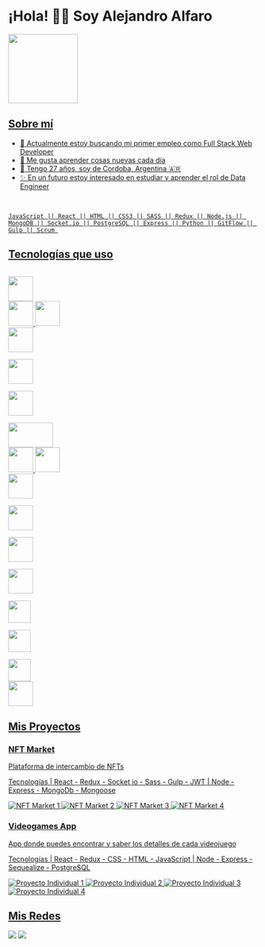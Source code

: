 ### <h1>¡Hola! 👨‍💻 Soy Alejandro Alfaro</h1>

<div align="left">
  <a href="https://github.com/alealfaro2020">
  
  <img height="140em" src="https://github-readme-stats.vercel.app/api/top-langs/?username=alealfaro2020&layout=compact&langs_count=7&theme=dark"/>
</div>

  <h2>Sobre mí</h2>
 
- 🔭 Actualmente estoy buscando mi primer empleo como Full Stack Web Developer
- 🌱 Me gusta aprender cosas nuevas cada día
- 💬 Tengo 27 años, soy de Cordoba, Argentina 🇦🇷 
- ✨ En un futuro estoy interesado en estudiar y aprender el rol de Data Engineer



<div style="display: inline_block"><br>

  <div style="display: inline_block" height="30" width="40">
   
    JavaScript || React || HTML || CSS3 || SASS || Redux || Node.js || MongoDB || Socket.io || PostgreSQL || Express || Python || GitFlow || Gulp || Scrum 
 </div>
  <h2>Tecnologías que uso</h2>
  
  <code> <img height="50" src="https://www.vectorlogo.zone/logos/w3_html5/w3_html5-ar21.svg"> </code>
   <code><img height="50" src="https://www.vectorlogo.zone/logos/w3_css/w3_css-ar21.svg"></code>
   <code><img height="50" src="https://www.vectorlogo.zone/logos/sass-lang/sass-lang-ar21.svg"></code>
    <code> <img height="50" src="https://www.vectorlogo.zone/logos/javascript/javascript-ar21.svg"> </code>
  <code> <img height="50" src="https://www.vectorlogo.zone/logos/python/python-ar21.svg"> </code>
  <code> <img height="50" src="https://www.vectorlogo.zone/logos/reactjs/reactjs-ar21.svg"> </code>
 <code> <img height="50" width="90" src="https://raw.githubusercontent.com/prplx/svg-logos/5585531d45d294869c4eaab4d7cf2e9c167710a9/svg/redux.svg"> </code>
   <code><img height="50" src="https://www.vectorlogo.zone/logos/nodejs/nodejs-ar21.svg"></code>
  <code><img height="50" style="background-color:white" src="https://www.vectorlogo.zone/logos/expressjs/expressjs-ar21.svg"></code>
   <code> <img height="50" src="https://www.vectorlogo.zone/logos/postgresql/postgresql-ar21.svg"> </code>
  <code> <img height="50" src="https://www.vectorlogo.zone/logos/mongodb/mongodb-ar21.svg"> </code>
 <code> <img height="50" src="https://www.vectorlogo.zone/logos/jupyter/jupyter-ar21.svg"> </code>
 <code> <img height="50" src="https://www.vectorlogo.zone/logos/numpy/numpy-ar21.svg"> </code>
 <code> <img height="45" src="https://upload.wikimedia.org/wikipedia/commons/8/84/Matplotlib_icon.svg"> </code>
 <code> <img height="45" src="https://www.vectorlogo.zone/logos/usepanda/usepanda-icon.svg"> </code>
 <code> <img height="45" src="https://seaborn.pydata.org/_images/logo-wide-lightbg.svg"> </code>
<code><img height="50" src="https://raw.githubusercontent.com/file-icons/DevOpicons/2c2bf2bdb6507b8e4bfe695c1d54d639fbfed479/svg/scrum.svg"></code>
</div>

<div>
    <h2>Mis Proyectos</h2>
    <h3>NFT Market</h3>
    <p>Plataforma de intercambio de NFTs</p>
    <p>Tecnologías | React - Redux - Socket io - Sass - Gulp - JWT | Node - Express - MongoDb - Mongoose </p>
    <img alt='NFT Market 1' src='https://user-images.githubusercontent.com/77414545/172419750-93916e6c-f4ee-42fe-8e2c-27954cfe49e8.png' />
    <img alt='NFT Market 2' src='https://user-images.githubusercontent.com/77414545/172419912-9668c19b-9d5c-46bd-a04e-38e3580dbd09.png' />
    <img alt='NFT Market 3' src='https://user-images.githubusercontent.com/77414545/172420013-30e567c8-2a9d-4743-9d83-1650ac74c5c2.png' />
    <img alt='NFT Market 4' src='https://user-images.githubusercontent.com/77414545/172420354-004d4d0c-cc2c-433c-b1f4-01741f43bbf7.png' />
  </div>
  <div>
    <h3>Videogames App</h3>
    <p>App donde puedes encontrar y saber los detalles de cada videojuego</p>
    <p>Tecnologías | React - Redux - CSS - HTML - JavaScript |  Node - Express - Sequealize - PostgreSQL </p>
    <img alt= "Proyecto Individual 1" src= "https://user-images.githubusercontent.com/77414545/172429482-991870c7-af46-4d93-84d2-10c207ccf65c.png" />
    <img alt= "Proyecto Individual 2" src= "https://user-images.githubusercontent.com/77414545/172429540-5460c77e-49fa-401e-a2bc-ee3869d6cdf1.png"/>
    <img alt= "Proyecto Individual 3" src= "https://user-images.githubusercontent.com/77414545/172429516-48efb548-3e1a-4a98-8b6b-e38e5bc04f56.png"/>
    <img alt= "Proyecto Individual 4" src= "https://user-images.githubusercontent.com/77414545/172429560-4df193bc-c0b8-4a2d-ae90-05bec1f03f3f.png"/>
  </div>

<div> 
    <h2>Mis Redes</h2>
  <a href = "mailto:alealfaro2012@gmail.com"><img src="https://img.shields.io/badge/-Gmail-%23333?style=for-the-badge&logo=gmail&logoColor=white" target="_blank"></a>
  <a href="https://www.linkedin.com/in/alejandro-alfaro-1a9b8a186/" target="_blank"><img src="https://img.shields.io/badge/-LinkedIn-%230077B5?style=for-the-   badge&logo=linkedin&logoColor=white" target="_blank"></a> 
</div>

